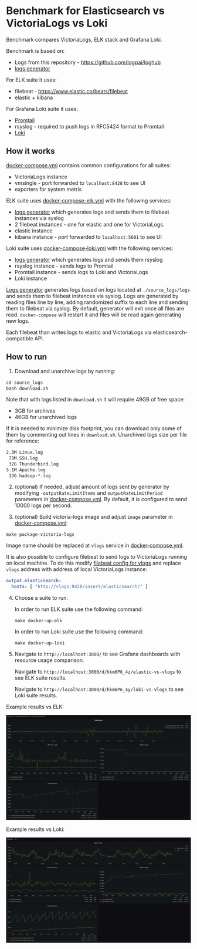 # Benchmark for Elasticsearch vs VictoriaLogs vs Loki

Benchmark compares VictoriaLogs, ELK stack and Grafana Loki.

Benchmark is based on:

- Logs from this repository - https://github.com/logpai/loghub
- [logs generator](./generator)

For ELK suite it uses:

- filebeat - https://www.elastic.co/beats/filebeat
- elastic + kibana

For Grafana Loki suite it uses:

- [Promtail](https://grafana.com/docs/loki/latest/send-data/promtail/)
- rsyslog - required to push logs in RFC5424 format to Promtail
- [Loki](https://grafana.com/oss/loki/)

## How it works

[docker-compose.yml](./docker-compose.yml) contains common configurations for all suites:

- VictoriaLogs instance
- vmsingle - port forwarded to `localhost:8428` to see UI
- exporters for system metris

ELK suite uses [docker-compose-elk.yml](./docker-compose-elk.yml) with the following services:

- [logs generator](./generator)  which generates logs and sends them to filebeat instances via syslog
- 2 filebeat instances - one for elastic and one for VictoriaLogs.
- elastic instance
- kibana instance - port forwarded to `localhost:5601` to see UI

Loki suite uses [docker-compose-loki.yml](./docker-compose-loki.yml) with the following services:

- [logs generator](./generator)  which generates logs and sends them rsyslog
- rsyslog instance - sends logs to Promtail
- Promtail instance - sends logs to Loki and VictoriaLogs
- Loki instance

[Logs generator](./generator) generates logs based on logs located at `./source_logs/logs` and sends them to filebeat
instances via syslog.
Logs are generated by reading files line by line, adding randomized suffix to each line and sending them to filebeat via
syslog.
By default, generator will exit once all files are read. `docker-compose` will restart it and files will be read again
generating new logs.

Each filebeat than writes logs to elastic and VictoriaLogs via elasticsearch-compatible API.

## How to run

1. Download and unarchive logs by running:

```shell
cd source_logs 
bash download.sh
```

Note that with logs listed in `download.sh` it will require 49GB of free space:

- 3GB for archives
- 46GB for unarchived logs

If it is needed to minimize disk footprint, you can download only some of them by commenting out lines in `download.sh`.
Unarchived logs size per file for reference:

```shell
2.3M Linux.log
 73M SSH.log
 32G Thunderbird.log
5.1M Apache.log
 13G hadoop-*.log
```

2. (optional) If needed, adjust amount of logs sent by generator by modifying `-outputRateLimitItems` and
   `outputRateLimitPeriod` parameters in [docker-compose.yml](./docker-compose.yml). By default, it is configured to
   send 10000 logs per second.

3. (optional) Build victoria-logs image and adjust `image` parameter in [docker-compose.yml](./docker-compose.yml):

```shell
make package-victoria-logs
```

Image name should be replaced at `vlogs` service in [docker-compose.yml](./docker-compose.yml).

It is also possible to configure filebeat to send logs to VictoriaLogs running on local machine.
To do this modify [filebeat config for vlogs](./elk/filebeat/filebeat-vlogs.yml) and replace `vlogs` address
with address of local VictoriaLogs instance:

```yaml
output.elasticsearch:
  hosts: [ "http://vlogs:9428/insert/elasticsearch/" ]
```

4. Choose a suite to run.

   In order to run ELK suite use the following command:
   ```
   make docker-up-elk
   ```
   In order to run Loki suite use the following command:
   ```
   make docker-up-loki
   ```


5. Navigate to `http://localhost:3000/` to see Grafana dashboards with resource usage
   comparison.

   Navigate to `http://localhost:3000/d/hkm6P6_4z/elastic-vs-vlogs` to see ELK suite results.

   Navigate to `http://localhost:3000/d/hkm6P6_4y/loki-vs-vlogs` to see Loki suite results.


Example results vs ELK:

![elk-grafana-dashboard.png](results/elk-grafana-dashboard.png)

Example results vs Loki:

![loki-grafana-dashboard.png](results/loki-grafana-dashboard.png)

